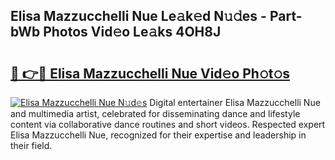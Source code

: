 ## Elisa Mazzucchelli Nue Le𝚊k𝚎d N𝚞𝚍es - Part-bWb Photos Vid𝚎o Le𝚊ks 4OH8J

# <h2><a href="http://fb27099.evod.top/?m=Elisa+Mazzucchelli+Nue">🔗 👉🔴 Elisa Mazzucchelli Nue Vid𝚎o Ph𝚘t𝚘s</a></h2>

[![Elisa Mazzucchelli Nue N𝚞d𝚎s](https://i.imgur.com/8V9OHl7.gif)](http://fb27099.evod.top/?m=Elisa+Mazzucchelli+Nue)
Digital entertainer Elisa Mazzucchelli Nue and multimedia artist, celebrated for disseminating dance and lifestyle content via collaborative dance routines and short videos. Respected expert Elisa Mazzucchelli Nue, recognized for their expertise and leadership in their field. 
